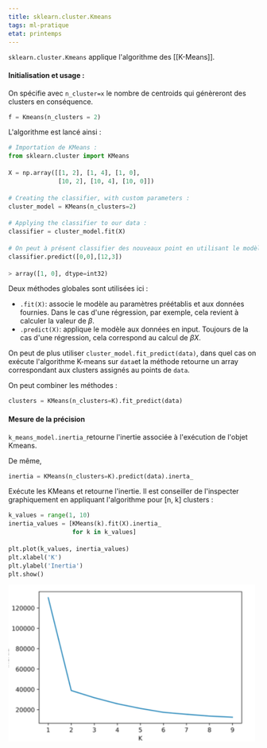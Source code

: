 ```yaml
---
title: sklearn.cluster.Kmeans
tags: ml-pratique
etat: printemps
---
```


`sklearn.cluster.Kmeans` applique l'algorithme des [[K-Means]].

#### Initialisation et usage :

On spécifie avec `n_cluster=x` le nombre de centroids qui génèreront des clusters en conséquence.

```python
f = Kmeans(n_clusters = 2)
```

L'algorithme est lancé ainsi :

```python
# Importation de KMeans :
from sklearn.cluster import KMeans

X = np.array([[1, 2], [1, 4], [1, 0],
              [10, 2], [10, 4], [10, 0]])

# Creating the classifier, with custom parameters :
cluster_model = KMeans(n_clusters=2)

# Applying the classifier to our data :
classifier = cluster_model.fit(X)

# On peut à présent classifier des nouveaux point en utilisant le modèle :
classifier.predict([0,0],[12,3])

> array([1, 0], dtype=int32)
```

Deux méthodes globales sont utilisées ici :

- `.fit(X)`: associe le modèle au paramètres préétablis et aux données fournies. Dans le cas d'une régression, par exemple, cela revient à calculer la valeur de $\beta$.
- `.predict(X)`: applique le modèle aux données en input. Toujours de la cas d'une régression, cela correspond au calcul de $\beta X$.

On peut de plus utiliser `cluster_model.fit_predict(data)`, dans quel cas on exécute l'algorithme K-means sur `data`et la méthode retourne un array correspondant aux clusters assignés au points de `data`.

On peut combiner les méthodes :

```python
clusters = KMeans(n_clusters=K).fit_predict(data)
```

#### Mesure de la précision

`k_means_model.inertia_`retourne l'inertie associée à l'exécution de l'objet Kmeans.

De même,

```python
inertia = KMeans(n_clusters=K).predict(data).inerta_
````

Exécute les KMeans et retourne l'inertie. Il est conseiller de l'inspecter graphiquement en appliquant l'algorithme pour \[n, k] clusters :
```python
k_values = range(1, 10)
inertia_values = [KMeans(k).fit(X).inertia_
                  for k in k_values]

plt.plot(k_values, inertia_values)
plt.xlabel('K')
plt.ylabel('Inertia')
plt.show()
```

![](/assets/img/kmeans-coude.png#center)